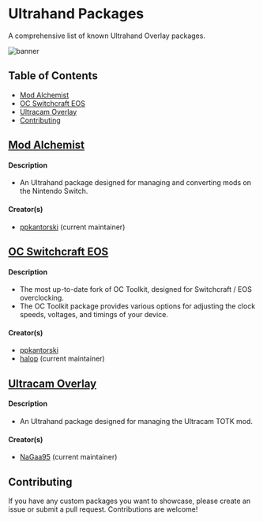 # Ultrahand Packages
A comprehensive list of known Ultrahand Overlay packages.

![banner](https://github.com/ppkantorski/Ultrahand-Overlay/blob/main/.pics/ultrahand.png)

## Table of Contents
- [Mod Alchemist](#mod-alchemist)
- [OC Switchcraft EOS](#oc-switchcraft-eos)
- [Ultracam Overlay](#ultracam-overlay)
- [Contributing](#contributing)

## [Mod Alchemist](https://github.com/ppkantorski/Mod-Alchemist)
#### Description
- An Ultrahand package designed for managing and converting mods on the Nintendo Switch.

#### Creator(s)
- [ppkantorski](https://github.com/ppkantorski) (current maintainer)

## [OC Switchcraft EOS](https://github.com/halop/OC_Toolkit)
#### Description
- The most up-to-date fork of OC Toolkit, designed for Switchcraft / EOS overclocking.
- The OC Toolkit package provides various options for adjusting the clock speeds, voltages, and timings of your device.

#### Creator(s)
- [ppkantorski](https://github.com/ppkantorski)
- [halop](https://github.com/halop) (current maintainer)


## [Ultracam Overlay](https://github.com/NaGaa95/Ultracam-Overlay)
#### Description
- An Ultrahand package designed for managing the Ultracam TOTK mod.

#### Creator(s)
- [NaGaa95](https://github.com/NaGaa95) (current maintainer)


## Contributing
If you have any custom packages you want to showcase, please create an issue or submit a pull request. Contributions are welcome!
